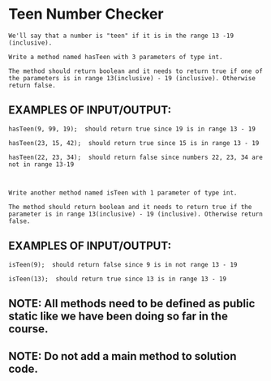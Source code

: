 # Teen Number Checker

    We'll say that a number is "teen" if it is in the range 13 -19 (inclusive).

    Write a method named hasTeen with 3 parameters of type int.

    The method should return boolean and it needs to return true if one of the parameters is in range 13(inclusive) - 19 (inclusive). Otherwise return false.

## EXAMPLES OF INPUT/OUTPUT:

    hasTeen(9, 99, 19);  should return true since 19 is in range 13 - 19

    hasTeen(23, 15, 42);  should return true since 15 is in range 13 - 19

    hasTeen(22, 23, 34);  should return false since numbers 22, 23, 34 are not in range 13-19



    Write another method named isTeen with 1 parameter of type int.

    The method should return boolean and it needs to return true if the parameter is in range 13(inclusive) - 19 (inclusive). Otherwise return false.

## EXAMPLES OF INPUT/OUTPUT:

    isTeen(9);  should return false since 9 is in not range 13 - 19

    isTeen(13);  should return true since 13 is in range 13 - 19

## NOTE: All methods need to be defined as public static ​like we have been doing so far in the course.

## NOTE: Do not add a main method to solution code.

